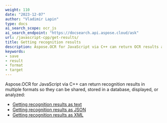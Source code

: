 ```yaml
---
weight: 110
date: "2023-12-07"
author: "Vladimir Lapin"
type: docs
ai_search_scope: ocr_js
ai_search_endpoint: "https://docsearch.api.aspose.cloud/ask"
url: /javascript-cpp/get-results/
title: Getting recognition results
description: Aspose.OCR for JavaScript via C++ can return OCR results as text, XML, or JSON.
keywords:
- save
- result
- format
- target
---
```


Aspose.OCR for JavaScript via C++ can return recognition results in multiple formats so they can be shared, stored in a database, displayed, or analyzed:

- [Getting recognition results as text](/ocr/javascript-cpp/save-text/)
- [Getting recognition results as JSON](/ocr/javascript-cpp/save-json/)
- [Getting recognition results as XML](/ocr/javascript-cpp/save-xml/)
